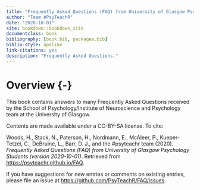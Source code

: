 ```yaml
--- 
title: "Frequently Asked Questions (FAQ) from University of Glasgow Psychology Students"
author: "Team #PsyTeachR"
date: "2020-10-01"
site: bookdown::bookdown_site
documentclass: book
bibliography: [book.bib, packages.bib]
biblio-style: apalike
link-citations: yes
description: "Frequently Asked Questions."
---
```




# Overview {-}

This book contains answers to many Frequently Asked Questions received by the School of Psychology/Institute of Neuroscience and Psychology team at the University of Glasgow.

Contents are made available under a CC-BY-SA license. To cite:

Woods, H., Stack, N., Paterson, H., Nordmann, E., McAleer, P., Kueper-Tetzel, C., DeBruine, L., Barr, D. J., and the #psyteachr team (2020). *Frequently Asked Questions (FAQ) from University of Glasgow Psychology Students (version 2020-10-01)*. Retrieved from <https://psyteachr.github.io/FAQ>.

If you have suggestions for new entries or comments on existing entries, please file an issue at <https://github.com/PsyTeachR/FAQ/issues>.
